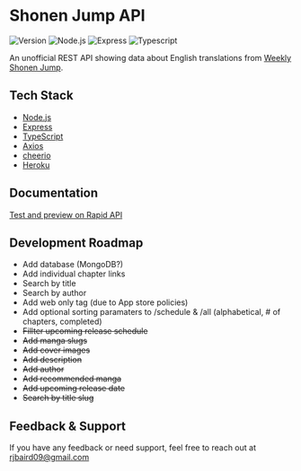 
# Shonen Jump API
![Version](https://img.shields.io/github/package-json/v/Rjbaird/shonen-jump-api?style=for-the-badge)
![Node.js](https://img.shields.io/npm/v/node?color=%23339933&label=Node.js&logo=Node.js&style=for-the-badge)
![Express](https://img.shields.io/npm/v/express?color=000000&label=Express&logo=Express&style=for-the-badge)
![Typescript](https://img.shields.io/npm/v/typescript?color=000000&label=Typescript&logo=Typescript&style=for-the-badge)



An unofficial REST API showing data about English translations from [Weekly Shonen Jump](https://www.viz.com/shonenjump).

## Tech Stack

- [Node.js](https://nodejs.org/en/)
- [Express](https://expressjs.com/)
- [TypeScript](https://www.typescriptlang.org/)
- [Axios](https://axios-http.com/)
- [cheerio](https://cheerio.js.org/)
- [Heroku](https://www.heroku.com/home)

## Documentation

[Test and preview on Rapid API](https://rapidapi.com/Rjbaird/api/unofficial-shonen-jump)

## Development Roadmap

- Add database (MongoDB?)
- Add individual chapter links
- Search by title
- Search by author
- Add web only tag (due to App store policies)
- Add optional sorting paramaters to /schedule & /all (alphabetical, # of chapters, completed)
- ~~Fillter upcoming release schedule~~
- ~~Add manga slugs~~
- ~~Add cover images~~
- ~~Add description~~
- ~~Add author~~
- ~~Add recommended manga~~
- ~~Add upcoming release date~~
- ~~Search by title slug~~


## Feedback & Support

If you have any feedback or need support, feel free to reach out at rjbaird09@gmail.com
